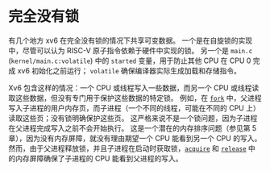 # 完全没有锁

有几个地方 xv6 在完全没有锁的情况下共享可变数据。
一个是在自旋锁的实现中，尽管可以认为 RISC-V 原子指令依赖于硬件中实现的锁。
另一个是 `main.c` (`kernel/main.c:volatile`) 中的 `started` 变量，用于防止其他 CPU 在 CPU 0 完成 xv6 初始化之前运行；
`volatile` 确保编译器实际生成加载和存储指令。

Xv6 包含这样的情况：一个 CPU 或线程写入一些数据，而另一个 CPU 或线程读取这些数据，但没有专门用于保护这些数据的特定锁。
例如，在 [`fork`](/source/xv6-riscv/user/user.h) 中，父进程写入子进程的用户内存页，而子进程（一个不同的线程，可能在不同的 CPU 上）读取这些页；没有锁明确保护这些页。
这严格来说不是一个锁问题，因为子进程在父进程完成写入之前不会开始执行。
这是一个潜在的内存排序问题（参见第 5 章），因为没有内存屏障，就没有理由期望一个 CPU 能看到另一个 CPU 的写入。
然而，由于父进程释放锁，并且子进程在启动时获取锁，[`acquire`](/source/xv6-riscv/kernel/defs.h) 和 [`release`](/source/xv6-riscv/kernel/defs.h) 中的内存屏障确保了子进程的 CPU 能看到父进程的写入。